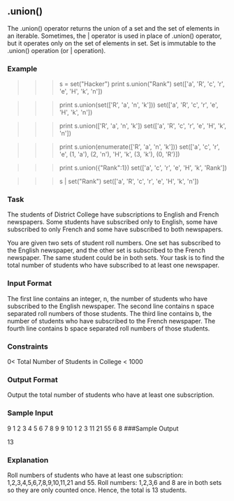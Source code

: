## .union()

The .union() operator returns the union of a set and the set of elements in an iterable.
Sometimes, the | operator is used in place of .union() operator, but it operates only on the set of elements in set.
Set is immutable to the .union() operation (or | operation).

### Example

> > > s = set("Hacker")
> > > print s.union("Rank")
> > > set(['a', 'R', 'c', 'r', 'e', 'H', 'k', 'n'])

> > > print s.union(set(['R', 'a', 'n', 'k']))
> > > set(['a', 'R', 'c', 'r', 'e', 'H', 'k', 'n'])

> > > print s.union(['R', 'a', 'n', 'k'])
> > > set(['a', 'R', 'c', 'r', 'e', 'H', 'k', 'n'])

> > > print s.union(enumerate(['R', 'a', 'n', 'k']))
> > > set(['a', 'c', 'r', 'e', (1, 'a'), (2, 'n'), 'H', 'k', (3, 'k'), (0, 'R')])

> > > print s.union({"Rank":1})
> > > set(['a', 'c', 'r', 'e', 'H', 'k', 'Rank'])

> > > s | set("Rank")
> > > set(['a', 'R', 'c', 'r', 'e', 'H', 'k', 'n'])

### Task

The students of District College have subscriptions to English and French newspapers. Some students have subscribed only to English, some have subscribed to only French and some have subscribed to both newspapers.

You are given two sets of student roll numbers. One set has subscribed to the English newspaper, and the other set is subscribed to the French newspaper. The same student could be in both sets. Your task is to find the total number of students who have subscribed to at least one newspaper.

### Input Format

The first line contains an integer, n, the number of students who have subscribed to the English newspaper.
The second line contains n space separated roll numbers of those students.
The third line contains b, the number of students who have subscribed to the French newspaper.
The fourth line contains b space separated roll numbers of those students.

### Constraints

0< Total Number of Students in College < 1000

### Output Format

Output the total number of students who have at least one subscription.

### Sample Input

9
1 2 3 4 5 6 7 8 9
9
10 1 2 3 11 21 55 6 8
###Sample Output

13

### Explanation

Roll numbers of students who have at least one subscription:
1,2,3,4,5,6,7,8,9,10,11,21 and 55. Roll numbers: 1,2,3,6 and 8 are in both sets so they are only counted once.
Hence, the total is 13 students.
